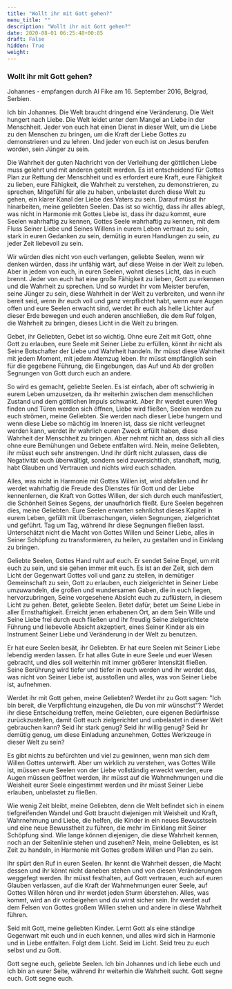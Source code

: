 ```yaml
---
title: "Wollt ihr mit Gott gehen?"
menu_title: ""
description: "Wollt ihr mit Gott gehen?"
date: 2020-08-01 06:25:48+00:85
draft: False
hidden: True
weight:
---
```

### Wollt ihr mit Gott gehen?

Johannes - empfangen durch Al Fike am 16. September 2016, Belgrad, Serbien.

Ich bin Johannes. Die Welt braucht dringend eine Veränderung. Die Welt hungert nach Liebe. Die Welt leidet unter dem Mangel an Liebe in der Menschheit. Jeder von euch hat einen Dienst in dieser Welt, um die Liebe zu den Menschen zu bringen, um die Kraft der Liebe Gottes zu demonstrieren und zu lehren. Und jeder von euch ist on Jesus berufen worden, sein Jünger zu sein.

Die Wahrheit der guten Nachricht von der Verleihung der göttlichen Liebe muss gelehrt und mit anderen geteilt werden. Es ist entscheidend für Gottes Plan zur Rettung der Menschheit und es erfordert eure Kraft, eure Fähigkeit zu lieben, eure Fähigkeit, die Wahrheit zu verstehen, zu demonstrieren, zu sprechen, Mitgefühl für alle zu haben, unbelastet durch diese Welt zu gehen, ein klarer Kanal der Liebe des Vaters zu sein. Darauf müsst ihr hinarbeiten, meine geliebten Seelen. Das ist so wichtig, dass ihr alles ablegt, was nicht in Harmonie mit Gottes Liebe ist, dass ihr dazu kommt, eure Seelen wahrhaftig zu kennen, Gottes Seele wahrhaftig zu kennen, mit dem Fluss Seiner Liebe und Seines Willens in eurem Leben vertraut zu sein, stark in euren Gedanken zu sein, demütig in euren Handlungen zu sein, zu jeder Zeit liebevoll zu sein.

Wir würden dies nicht von euch verlangen, geliebte Seelen, wenn wir denken würden, dass ihr unfähig wärt, auf diese Weise in der Welt zu leben. Aber in jedem von euch, in euren Seelen, wohnt dieses Licht, das in euch brennt. Jeder von euch hat eine große Fähigkeit zu lieben, Gott zu erkennen und die Wahrheit zu sprechen. Und so wurdet ihr vom Meister berufen, seine Jünger zu sein, diese Wahrheit in der Welt zu verbreiten, und wenn ihr bereit seid, wenn ihr euch voll und ganz verpflichtet habt, wenn eure Augen offen und eure Seelen erwacht sind, werdet ihr euch als helle Lichter auf dieser Erde bewegen und euch anderen anschließen, die dem Ruf folgen, die Wahrheit zu bringen, dieses Licht in die Welt zu bringen.

Gebet, ihr Geliebten, Gebet ist so wichtig. Ohne eure Zeit mit Gott, ohne Gott zu erlauben, eure Seele mit Seiner Liebe zu erfüllen, könnt ihr nicht als Seine Botschafter der Liebe und Wahrheit handeln. Ihr müsst diese Wahrheit mit jedem Moment, mit jedem Atemzug leben. Ihr müsst empfänglich sein für die gegebene Führung, die Eingebungen, das Auf und Ab der großen Segnungen von Gott durch euch an andere.

So wird es gemacht, geliebte Seelen. Es ist einfach, aber oft schwierig in eurem Leben umzusetzen, da ihr weiterhin zwischen dem menschlichen Zustand und dem göttlichen Impuls schwankt. Aber ihr werdet euren Weg finden und Türen werden sich öffnen, Liebe wird fließen, Seelen werden zu euch strömen, meine Geliebten. Sie werden nach dieser Liebe hungern und wenn diese Liebe so mächtig im Inneren ist, dass sie nicht verleugnet werden kann, werdet ihr wahrlich euren Zweck erfüllt haben, diese Wahrheit der Menschheit zu bringen. Aber nehmt nicht an, dass sich all dies ohne eure Bemühungen und Gebete entfalten wird. Nein, meine Geliebten, ihr müsst euch sehr anstrengen. Und ihr dürft nicht zulassen, dass die Negativität euch überwältigt, sondern seid zuversichtlich, standhaft, mutig, habt Glauben und Vertrauen und nichts wird euch schaden.

Alles, was nicht in Harmonie mit Gottes Willen ist, wird abfallen und ihr werdet wahrhaftig die Freude des Dienstes für Gott und der Liebe kennenlernen, die Kraft von Gottes Willen, der sich durch euch manifestiert, die Schönheit Seines Segens, der unaufhörlich fließt. Eure Seelen begehren dies, meine Geliebten. Eure Seelen erwarten sehnlichst dieses Kapitel in eurem Leben, gefüllt mit Überraschungen, vielen Segnungen, zielgerichtet und geführt. Tag um Tag, während ihr diese Segnungen fließen lasst. Unterschätzt nicht die Macht von Gottes Willen und Seiner Liebe, alles in Seiner Schöpfung zu transformieren, zu heilen, zu gestalten und in Einklang zu bringen.

Geliebte Seelen, Gottes Hand ruht auf euch. Er sendet Seine Engel, um mit euch zu sein, und sie gehen immer mit euch. Es ist an der Zeit, sich dem Licht der Gegenwart Gottes voll und ganz zu stellen, in demütiger Gemeinschaft zu sein, Gott zu erlauben, euch zielgerichtet in Seiner Liebe umzuwandeln, die großen und wundersamen Gaben, die in euch liegen, hervorzubringen, Seine vorgesehene Absicht euch zu zuflüstern, in diesem Licht zu gehen. Betet, geliebte Seelen. Betet dafür, betet um Seine Liebe in aller Ernsthaftigkeit. Erreicht jenen erhabenen Ort, an dem Sein Wille und Seine Liebe frei durch euch fließen und ihr freudig Seine zielgerichtete Führung und liebevolle Absicht akzeptiert, eines Seiner Kinder als ein Instrument Seiner Liebe und Veränderung in der Welt zu benutzen.

Er hat eure Seelen besät, ihr Geliebten. Er hat eure Seelen mit Seiner Liebe lebendig werden lassen. Er hat alles Gute in eure Seele und euer Wesen gebracht, und dies soll weiterhin mit immer größerer Intensität fließen. Seine Berührung wird tiefer und tiefer in euch werden und ihr werdet das, was nicht von Seiner Liebe ist, ausstoßen und alles, was von Seiner Liebe ist, aufnehmen.

Werdet ihr mit Gott gehen, meine Geliebten? Werdet ihr zu Gott sagen: "Ich bin bereit, die Verpflichtung einzugehen, die Du von mir wünschst"? Werdet ihr diese Entscheidung treffen, meine Geliebten, eure eigenen Bedürfnisse zurückzustellen, damit Gott euch zielgerichtet und unbelastet in dieser Welt gebrauchen kann? Seid ihr stark genug? Seid ihr willig genug? Seid ihr demütig genug, um diese Einladung anzunehmen, Gottes Werkzeuge in dieser Welt zu sein?

Es gibt nichts zu befürchten und viel zu gewinnen, wenn man sich dem Willen Gottes unterwirft. Aber um wirklich zu verstehen, was Gottes Wille ist, müssen eure Seelen von der Liebe vollständig erweckt werden, eure Augen müssen geöffnet werden, ihr müsst auf die Wahrnehmungen und die Weisheit eurer Seele eingestimmt werden und ihr müsst Seiner Liebe erlauben, unbelastet zu fließen.

Wie wenig Zeit bleibt, meine Geliebten, denn die Welt befindet sich in einem tiefgreifenden Wandel und Gott braucht diejenigen mit Weisheit und Kraft, Wahrnehmung und Liebe, die helfen, die Kinder in ein neues Bewusstsein und eine neue Bewusstheit zu führen, die mehr im Einklang mit Seiner Schöpfung sind. Wie lange können diejenigen, die diese Wahrheit kennen, noch an der Seitenlinie stehen und zusehen? Nein, meine Geliebten, es ist Zeit zu handeln, in Harmonie mit Gottes großem Willen und Plan zu sein.

Ihr spürt den Ruf in euren Seelen. Ihr kennt die Wahrheit dessen, die Macht dessen und ihr könnt nicht daneben stehen und von diesen Veränderungen weggefegt werden. Ihr müsst festhalten, auf Gott vertrauen, euch auf euren Glauben verlassen, auf die Kraft der Wahrnehmungen eurer Seele, auf Gottes Willen hören und ihr werdet jeden Sturm überstehen. Alles, was kommt, wird an dir vorbeigehen und du wirst sicher sein. Ihr werdet auf dem Felsen von Gottes großem Willen stehen und andere in diese Wahrheit führen.

Seid mit Gott, meine geliebten Kinder. Lernt Gott als eine ständige Gegenwart mit euch und in euch kennen, und alles wird sich in Harmonie und in Liebe entfalten. Folgt dem Licht. Seid im Licht. Seid treu zu euch selbst und zu Gott.

Gott segne euch, geliebte Seelen. Ich bin Johannes und ich liebe euch und ich bin an eurer Seite, während ihr weiterhin die Wahrheit sucht. Gott segne euch. Gott segne euch.

